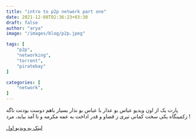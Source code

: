 ```yaml
---
title: "intro to p2p network part one"
date: 2021-12-08T02:36:23+03:30
draft: false
author: "arya"
image: "/images/blog/p2p.jpeg"

tags: [
    "p2p",
    "networking",
    "torrent",
    "piratebay"
]

categories: [
    "network",
]
---
```



پارت یک از اون ویدیو 
عباس بو عذار با عباس بو نذار بسیار باهم دوست بودنت 
ناگه زکمینگاه یکی سخت کمانی تیری ز قضاو و قدر اداخت به عمه
مکرمه
و تا آمد بیاید، مرد !


[لینک به ویدیو اول](https://bmbgk.ir)